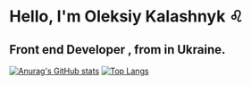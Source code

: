 # Hello, I'm Oleksiy Kalashnyk :leo:
## Front end Developer , from in Ukraine.  

[![Anurag's GitHub stats](https://github-readme-stats.vercel.app/api?username=oleksiykalashnyk&show_icons=true&theme=radical)](https://github.com/anuraghazra/github-readme-stats)      [![Top Langs](https://github-readme-stats.vercel.app/api/top-langs/?username=oleksiykalashnyk&layout=compact&theme=radical)](https://github.com/anuraghazra/github-readme-stats)

